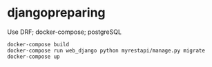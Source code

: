 # djangopreparing
Use DRF; docker-compose; postgreSQL
```
docker-compose build
docker-compose run web_django python myrestapi/manage.py migrate
docker-compose up
```
